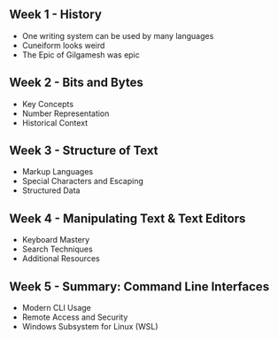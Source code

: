 ## Week 1 - History
- One writing system can be used by many languages
- Cuneiform looks weird
- The Epic of Gilgamesh was epic
## Week 2 - Bits and Bytes
- Key Concepts
- Number Representation
- Historical Context
## Week 3 - Structure of Text
- Markup Languages
- Special Characters and Escaping
- Structured Data
## Week 4 - Manipulating Text & Text Editors
- Keyboard Mastery
- Search Techniques
- Additional Resources
## Week 5 - Summary: Command Line Interfaces
- Modern CLI Usage
- Remote Access and Security
- Windows Subsystem for Linux (WSL)
